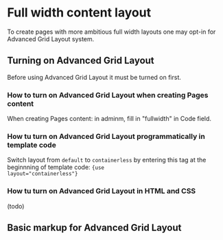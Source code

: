 Full width content layout
=========================

To create pages with more ambitious full width layouts one may opt-in for Advanced Grid Layout system.

## Turning on Advanced Grid Layout

Before using Advanced Grid Layout it must be turned on first.

### How to turn on Advanced Grid Layout when creating Pages content

When creating Pages content: in adminm, fill in "fullwidth" in Code field.

### How tu turn on Advanced Grid Layout programmatically in template code

Switch layout from <code>default</code> to <code>containerless</code> by entering this tag at the beginnning of template code:
<code>{use layout="containerless"}
</code>

### How tu turn on Advanced Grid Layout in HTML and CSS

(todo)

## Basic markup for Advanced Grid Layout
